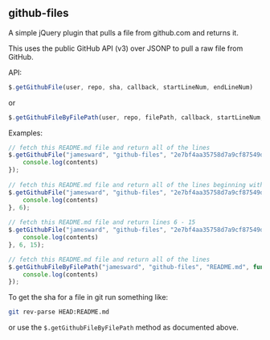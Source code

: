 github-files
------------

A simple jQuery plugin that pulls a file from github.com and returns it.

This uses the public GitHub API (v3) over JSONP to pull a raw file from GitHub.

API:
```javascript
$.getGithubFile(user, repo, sha, callback, startLineNum, endLineNum)
```
or
```javascript
$.getGithubFileByFilePath(user, repo, filePath, callback, startLineNum, endLineNum)
```
Examples:
```javascript
// fetch this README.md file and return all of the lines
$.getGithubFile("jamesward", "github-files", "2e7bf4aa35758d7a9cf87549d6299e924737ff05", function(contents) {
    console.log(contents)
});
    
// fetch this README.md file and return all of the lines beginning with line 6
$.getGithubFile("jamesward", "github-files", "2e7bf4aa35758d7a9cf87549d6299e924737ff05", function(contents) {
    console.log(contents)
}, 6);
    
// fetch this README.md file and return lines 6 - 15
$.getGithubFile("jamesward", "github-files", "2e7bf4aa35758d7a9cf87549d6299e924737ff05", function(contents) {
    console.log(contents)
}, 6, 15);

// fetch this README.md file and return all of the lines
$.getGithubFileByFilePath("jamesward", "github-files", "README.md", function(contents) {
    console.log(contents)
});
```
To get the sha for a file in git run something like:
```bash
git rev-parse HEAD:README.md
```
or use the `$.getGithubFileByFilePath` method as documented above.
